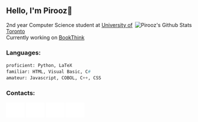 ## Hello, I'm Pirooz💊

<img align='right' src="https://github-readme-stats.vercel.app/api?username=piroozb&theme=react&show_icons=true" alt="Pirooz's Github Stats"></img>
2nd year Computer Science student at [University of Toronto](https://www.utoronto.ca/)  
Currently working on [BookThink](https://github.com/piroozb/book-thing)
### Languages:
```py
proficient: Python, LaTeX
familiar: HTML, Visual Basic, C#
amateur: Javascript, COBOL, C++, CSS
```
### Contacts:
<a href="mailto:piroozbarkoosaraei@gmail.com" target="blank"><img src="logos/envelope.svg" height="40" width="50"/></a>
<a href="https://www.linkedin.com/in/pirooz-barkoosaraei/" target="blank"><img src="logos/linkedin.svg" height="40" width="50"/></a>
<a href="https://www.instagram.com/pillscapsules/" target="blank"><img src="logos/instagram.svg" height="40" width="50"/></a>
<a href="https://discord.com/users/242061580970229761" target="blank"><img src="logos/discord.svg" height="40" width="50"/></a>
